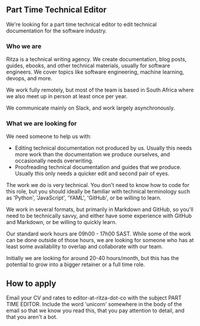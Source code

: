 ## Part Time Technical Editor 

We're looking for a part time technical editor to edit technical documentation for the software industry.

### Who we are

Ritza is a technical writing agency. We create documentation, blog posts, guides, ebooks, and other technical materials, usually for software engineers. We cover topics like software engineering, machine learning, devops, and more.

We work fully remotely, but most of the team is based in South Africa where we also meet up in person at least once per year.

We communicate mainly on Slack, and work largely asynchronously.

### What we are looking for

We need someone to help us with:

* Editing technical documentation not produced by us. Usually this needs more work than the documentation we produce ourselves, and occasionally needs overwriting. 
* Proofreading technical documentation and guides that we produce. Usually this only needs a quicker edit and second pair of eyes.

The work we do is very technical. You don't need to know how to code for this role, but you should ideally be familiar with technical terminology such as 'Python', 'JavaScript', 'YAML', 'GitHub', or be willing to learn. 

We work in several formats, but primarily in Markdown and GitHub, so you'll need to be technically savvy, and either have some experience with GitHub and Markdown, or be willing to quickly learn.

Our standard work hours are 09h00 - 17h00 SAST. While some of the work can be done outside of those hours, we are looking for someone who has at least some availability to overlap and collaborate with our team.

Initially we are looking for around 20-40 hours/month, but this has the potential to grow into a bigger retainer or a full time role.

## How to apply

Email your CV and rates to editor-at-ritza-dot-co with the subject PART TIME EDITOR. Include the word 'unicorn' somewhere in the body of the email so that we know you read this, that you pay attention to detail, and that you aren't a bot.

